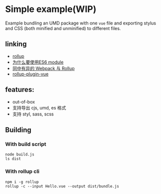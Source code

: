 Simple example(WIP)
===

Example bundling an UMD package with one `vue` file and exporting stylus and CSS (both minified and unminified) to different files.

## linking 
+ [rollup](https://rollupjs.org/)
+ [为什么要使用ES6 module](https://github.com/rollup/rollup/wiki/ES6-modules)
+ [同中有异的 Webpack 与 Rollup](https://juejin.im/post/58edb865570c350057f199a7)
+ [rollup-plugin-vue](https://github.com/vuejs/rollup-plugin-vue)


## features:
+ out-of-box
+ 支持导出 cjs, umd, es 格式
+ 支持 styl, sass, scss

## Building

### With build script

```
node build.js
ls dist
```

### With rollup cli

```
npm i -g rollup
rollup -c --input Hello.vue --output dist/bundle.js
```
